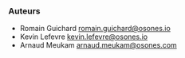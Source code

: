 ### Auteurs

- Romain Guichard <romain.guichard@osones.io>
- Kevin Lefevre <kevin.lefevre@osones.io>
- Arnaud Meukam <arnaud.meukam@osones.com>


